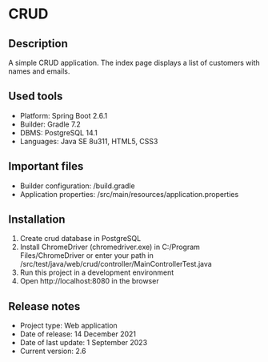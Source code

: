 # CRUD

## Description
A simple CRUD application. The index page displays a list of customers with names and emails.

## Used tools
* Platform: Spring Boot 2.6.1
* Builder: Gradle 7.2
* DBMS: PostgreSQL 14.1
* Languages: Java SE 8u311, HTML5, CSS3

## Important files
* Builder configuration: /build.gradle
* Application properties: /src/main/resources/application.properties

## Installation
1. Create crud database in PostgreSQL
2. Install ChromeDriver (chromedriver.exe) in C:/Program Files/ChromeDriver or enter your path
in /src/test/java/web/crud/controller/MainControllerTest.java
3. Run this project in a development environment
4. Open http://localhost:8080 in the browser

## Release notes
* Project type: Web application
* Date of release: 14 December 2021
* Date of last update: 1 September 2023
* Current version: 2.6

